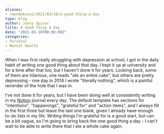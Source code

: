 ```yaml
---
aliases:
- /mendokusai/2021/03/10/a-good-thing-a-day
type: blog
author: Jonny Spicer
title: A Good Thing A Day
date: "2021-03-10T00:00:00Z"
categories:
- Personal
- Mental Health
---
```

When I was first really struggling with depression at school, I got in the daily habit of writing one good thing about that day. I kept it up at university and for a time after that
too, but I haven't done it for years. Looking back, some of them are hilarious, one reads "ate an entire cake", but others are pretty depressing - one day in 2014 I wrote "literally
nothing", which is a painful reminder of the hole that I was in.

I've not done it for years, but I have been doing well at consistently writing in my [Notion](https://www.notion.so/) journal every day. The default template has sections for
"intentions", "happenings", "grateful for" and "action items", and I always fill in the first three but leave the last one blank, given I already have enough to-do lists in my life.
Writing things I'm grateful for is a good start, but can be a bit vague, so I'm going to bring back the one good thing a day - I can't wait to be able to write there that I ate a
whole cake again.

